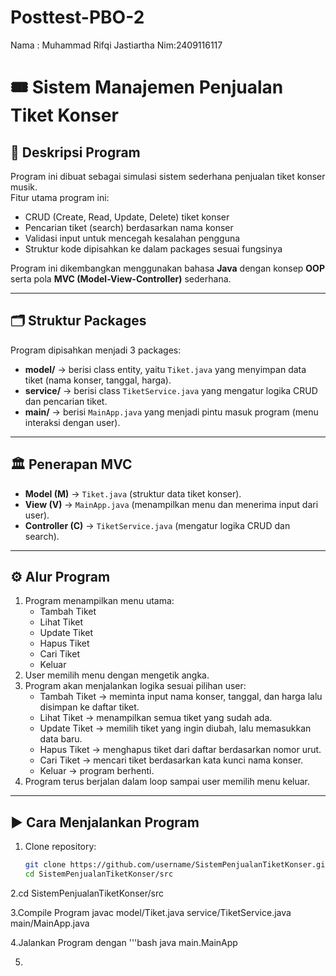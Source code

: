 # Posttest-PBO-2
Nama : Muhammad Rifqi Jastiartha Nim:2409116117
# 🎟️ Sistem Manajemen Penjualan Tiket Konser

## 📌 Deskripsi Program
Program ini dibuat sebagai simulasi sistem sederhana penjualan tiket konser musik.  
Fitur utama program ini:
- CRUD (Create, Read, Update, Delete) tiket konser
- Pencarian tiket (search) berdasarkan nama konser
- Validasi input untuk mencegah kesalahan pengguna
- Struktur kode dipisahkan ke dalam packages sesuai fungsinya

Program ini dikembangkan menggunakan bahasa **Java** dengan konsep **OOP** serta pola **MVC (Model-View-Controller)** sederhana.

---

## 🗂️ Struktur Packages
Program dipisahkan menjadi 3 packages:

- **model/** → berisi class entity, yaitu `Tiket.java` yang menyimpan data tiket (nama konser, tanggal, harga).
- **service/** → berisi class `TiketService.java` yang mengatur logika CRUD dan pencarian tiket.
- **main/** → berisi `MainApp.java` yang menjadi pintu masuk program (menu interaksi dengan user).

---

## 🏛️ Penerapan MVC
- **Model (M)** → `Tiket.java` (struktur data tiket konser).
- **View (V)** → `MainApp.java` (menampilkan menu dan menerima input dari user).
- **Controller (C)** → `TiketService.java` (mengatur logika CRUD dan search).

---

## ⚙️ Alur Program
1. Program menampilkan menu utama:
   - Tambah Tiket
   - Lihat Tiket
   - Update Tiket
   - Hapus Tiket
   - Cari Tiket
   - Keluar
2. User memilih menu dengan mengetik angka.
3. Program akan menjalankan logika sesuai pilihan user:
   - Tambah Tiket → meminta input nama konser, tanggal, dan harga lalu disimpan ke daftar tiket.
   - Lihat Tiket → menampilkan semua tiket yang sudah ada.
   - Update Tiket → memilih tiket yang ingin diubah, lalu memasukkan data baru.
   - Hapus Tiket → menghapus tiket dari daftar berdasarkan nomor urut.
   - Cari Tiket → mencari tiket berdasarkan kata kunci nama konser.
   - Keluar → program berhenti.
4. Program terus berjalan dalam loop sampai user memilih menu keluar.

---

## ▶️ Cara Menjalankan Program
1. Clone repository:
   ```bash
   git clone https://github.com/username/SistemPenjualanTiketKonser.git
   cd SistemPenjualanTiketKonser/src

2.cd SistemPenjualanTiketKonser/src

3.Compile Program
javac model/Tiket.java service/TiketService.java main/MainApp.java

4.Jalankan Program dengan
'''bash
java main.MainApp

5.
